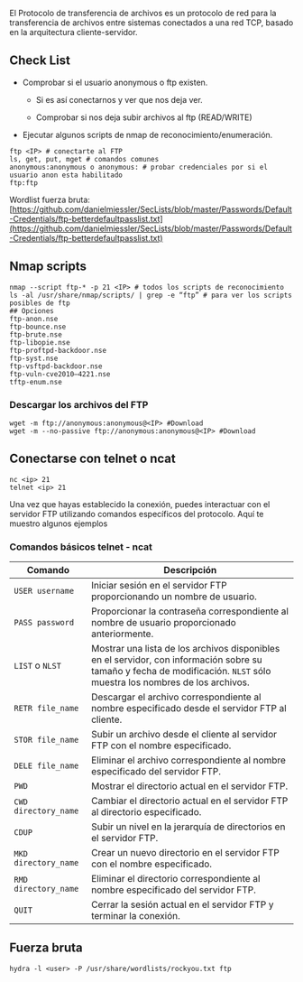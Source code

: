El Protocolo de transferencia de archivos es un protocolo de red para la transferencia de archivos entre sistemas conectados a una red TCP, basado en la arquitectura cliente-servidor.

## Check List

- Comprobar si el usuario anonymous o ftp existen.
    
    - Si es así conectarnos y ver que nos deja ver.
        
    - Comprobar si nos deja subir archivos al ftp (READ/WRITE)
        
    
- Ejecutar algunos scripts de nmap de reconocimiento/enumeración.
    

```
ftp <IP> # conectarte al FTP
ls, get, put, mget # comandos comunes
anonymous:anonymous o anonymous: # probar credenciales por si el usuario anon esta habilitado
ftp:ftp
```

Wordlist fuerza bruta: [https://github.com/danielmiessler/SecLists/blob/master/Passwords/Default-Credentials/ftp-betterdefaultpasslist.txt](https://github.com/danielmiessler/SecLists/blob/master/Passwords/Default-Credentials/ftp-betterdefaultpasslist.txt)

## Nmap scripts


```
nmap --script ftp-* -p 21 <IP> # todos los scripts de reconocimiento
ls -al /usr/share/nmap/scripts/ | grep -e “ftp” # para ver los scripts posibles de ftp
## Opciones
ftp-anon.nse
ftp-bounce.nse
ftp-brute.nse
ftp-libopie.nse
ftp-proftpd-backdoor.nse
ftp-syst.nse
ftp-vsftpd-backdoor.nse
ftp-vuln-cve2010–4221.nse
tftp-enum.nse
```

### Descargar los archivos del FTP


```
wget -m ftp://anonymous:anonymous@<IP> #Download
wget -m --no-passive ftp://anonymous:anonymous@<IP> #Download
```

## Conectarse con telnet o ncat

```
nc <ip> 21
telnet <ip> 21
```

Una vez que hayas establecido la conexión, puedes interactuar con el servidor FTP utilizando comandos específicos del protocolo. Aquí te muestro algunos ejemplos

### Comandos básicos telnet - ncat

|Comando|Descripción|
|---|---|
|`USER username`|Iniciar sesión en el servidor FTP proporcionando un nombre de usuario.|
|`PASS password`|Proporcionar la contraseña correspondiente al nombre de usuario proporcionado anteriormente.|
|`LIST` o `NLST`|Mostrar una lista de los archivos disponibles en el servidor, con información sobre su tamaño y fecha de modificación. `NLST` sólo muestra los nombres de los archivos.|
|`RETR file_name`|Descargar el archivo correspondiente al nombre especificado desde el servidor FTP al cliente.|
|`STOR file_name`|Subir un archivo desde el cliente al servidor FTP con el nombre especificado.|
|`DELE file_name`|Eliminar el archivo correspondiente al nombre especificado del servidor FTP.|
|`PWD`|Mostrar el directorio actual en el servidor FTP.|
|`CWD directory_name`|Cambiar el directorio actual en el servidor FTP al directorio especificado.|
|`CDUP`|Subir un nivel en la jerarquía de directorios en el servidor FTP.|
|`MKD directory_name`|Crear un nuevo directorio en el servidor FTP con el nombre especificado.|
|`RMD directory_name`|Eliminar el directorio correspondiente al nombre especificado del servidor FTP.|
|`QUIT`|Cerrar la sesión actual en el servidor FTP y terminar la conexión.|

## Fuerza bruta

```
hydra -l <user> -P /usr/share/wordlists/rockyou.txt ftp
```
